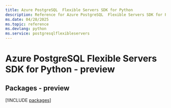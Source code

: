 ```yaml
---
title: Azure PostgreSQL  Flexible Servers SDK for Python
description: Reference for Azure PostgreSQL  Flexible Servers SDK for Python
ms.date: 04/28/2025
ms.topic: reference
ms.devlang: python
ms.service: postgresqlflexibleservers
---
```

# Azure PostgreSQL  Flexible Servers SDK for Python - preview
## Packages - preview
[!INCLUDE [packages](postgresql--flexible-servers-index.md)]